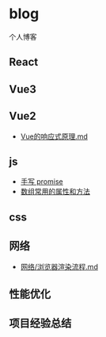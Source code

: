 # blog
个人博客

## React

## Vue3

## Vue2
* [Vue的响应式原理.md](https://github.com/summerhll/blog/blob/22501417ab91e84f7ca0d6c00ade3df573da9e9f/Vue2/Vue%E7%9A%84%E5%93%8D%E5%BA%94%E5%BC%8F%E5%8E%9F%E7%90%86.md)

## js
* [手写 promise](https://github.com/summerhll/blog/blob/8e9370d9178f3b3774b79f24ba8c94e87007376d/js/promise.md)
* [数组常用的属性和方法](https://github.com/summerhll/blog/blob/570ccc4a536e4fc6a3e926eb5150bd7eff23f997/js/%E6%95%B0%E7%BB%84%E5%B8%B8%E7%94%A8%E7%9A%84%E5%B1%9E%E6%80%A7%E5%92%8C%E6%96%B9%E6%B3%95.md)

## css

## 网络
* [网络/浏览器渲染流程.md](https://github.com/summerhll/blog/blob/5a770862dd65bba1178236aa15e050a369c7f585/%E7%BD%91%E7%BB%9C/%E6%B5%8F%E8%A7%88%E5%99%A8%E6%B8%B2%E6%9F%93%E6%B5%81%E7%A8%8B.md)

## 性能优化


## 项目经验总结

